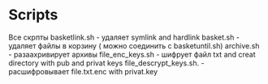 # Scripts
Все скрпты
basketlink.sh - удаляет symlink and hardlink
basket.sh - удаляет файлы в корзину ( можно соединить с basketuntil.sh)
archive.sh - разаахривирует архивы
file_enc_keys.sh - шифрует файл txt and creat directory with pub and privat keys
file_descrypt_keys.sh. - расшифровывает file.txt.enc with privat.key
